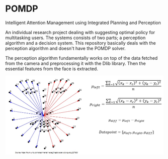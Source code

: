 # POMDP
Intelligent Attention Management using Integrated Planning and Perception

An individual research project dealing with suggesting optimal policy for multitasking users. The systems consists of two parts; a perception algorithm and a decision system. This repository basically deals with the perception algorithm and doesn't have the POMDP solver. 

The perception algorithm fundamentally works on top of the data fetched from the camera and preprocessing it with the Dlib library. Then the essential features from the face is extracted. 

<img src="https://github.com/dotdotdotdash/POMDP/blob/master/perception_approach.jpg"></img>
